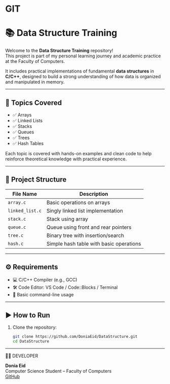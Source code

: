 # GIT
# 📚 Data Structure Training

Welcome to the **Data Structure Training** repository!  
This project is part of my personal learning journey and academic practice at the Faculty of Computers.

It includes practical implementations of fundamental **data structures** in **C/C++**, designed to build a strong understanding of how data is organized and manipulated in memory.

---

## 🧠 Topics Covered

- ✅ Arrays  
- ✅ Linked Lists  
- ✅ Stacks  
- ✅ Queues  
- ✅ Trees  
- ✅ Hash Tables  

Each topic is covered with hands-on examples and clean code to help reinforce theoretical knowledge with practical experience.

---

## 📁 Project Structure

| File Name         | Description                            |
|-------------------|----------------------------------------|
| `array.c`         | Basic operations on arrays             |
| `linked_list.c`   | Singly linked list implementation      |
| `stack.c`         | Stack using array                      |
| `queue.c`         | Queue using front and rear pointers    |
| `tree.c`          | Binary tree with insertion/search      |
| `hash.c`          | Simple hash table with basic operations|

---

## ⚙️ Requirements

- 💻 C/C++ Compiler (e.g., GCC)
- 🛠️ Code Editor: VS Code / Code::Blocks / Terminal
- 🔌 Basic command-line usage

---

## ▶️ How to Run

1. Clone the repository:
   ```bash
   git clone https://github.com/DoniaEid/DataStructure.git
   cd DataStructure
---
👩‍💻 DEVELOPER

**Donia Eid**  
Computer Science Student – Faculty of Computers  
[GitHub](https://github.com/DoniaEid)